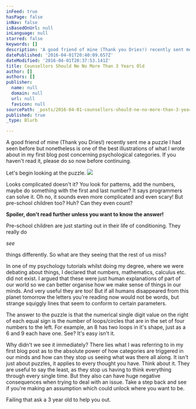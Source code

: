 ```yaml
---
inFeed: true
hasPage: false
inNav: false
isBasedOnUrl: null
inLanguage: null
starred: false
keywords: []
description: 'A good friend of mine (Thank you Dries!) recently sent me a puzzle I had seen before but nonetheless is one of the best illustrations of what I wrote about in my first blog post concerning psychological categories. If you haven’t read it, please do so now before continuing.'
datePublished: '2016-04-01T20:40:09.657Z'
dateModified: '2016-04-01T20:37:53.141Z'
title: Counsellors Should Ne No More Than 3 Years Old
author: []
authors: []
publisher:
  name: null
  domain: null
  url: null
  favicon: null
sourcePath: _posts/2016-04-01-counsellors-should-ne-no-more-than-3-years-old.md
published: true
_type: Blurb

---
```

A good friend of mine (Thank you Dries!) recently sent me a puzzle I had seen before but nonetheless is one of the best illustrations of what I wrote about in my first blog post concerning psychological categories. If you haven't read it, please do so now before continuing.

Let's begin looking at the puzzle.
![](https://the-grid-user-content.s3-us-west-2.amazonaws.com/f6c7498a-a705-486e-b21b-905d0ec9bc54.jpg)

Looks complicated doesn't it? You look for patterns, add the numbers, maybe do something with the first and last number? It says programmers can solve it. Oh no, it sounds even more complicated and even scary! But pre-school children too? Huh? Can they even count?

**Spoiler, don't read further unless you want to know the answer!**  

Pre-school children are just starting out in their life of conditioning. They really do

_see_

things differently. So what are they seeing that the rest of us miss?

In one of my psychology tutorials whilst doing my degree, where we were debating about things, I declared that numbers, mathematics, calculus etc. did not exist. I argued that these were just human explanations of part of our world so we can better organise how we make sense of things in our minds. And very useful they are too! But if all humans disappeared from this planet tomorrow the letters you're reading now would not be words, but strange squiggly lines that seem to conform to certain parameters.

The answer to the puzzle is that the numerical single digit value on the right of each equal sign is the number of loops/circles that are in the set of four numbers to the left. For example, an 8 has two loops in it's shape, just as a 6 and 9 each have one. See? It's easy isn't it.

Why didn't we see it immediately? There lies what I was referring to in my first blog post as to the absolute power of how categories are triggered in our minds and how can they stop us seeing what was there all along. It isn't just about puzzles, it applies to every thought you have. Think about it. They are useful to say the least, as they stop us having to think everything through every single time. But they also can have huge negative consequences when trying to deal with an issue. Take a step back and see if you're making an assumption which could unlock where you want to be.

Failing that ask a 3 year old to help you out.